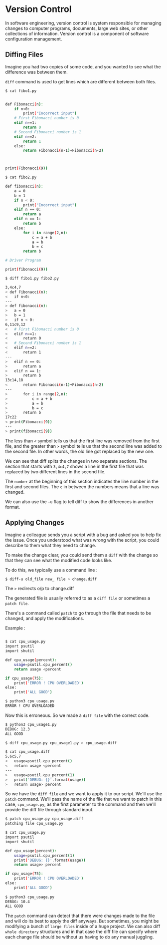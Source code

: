 <h1> Version Control </h1>

In software engineering, version control is system responsible for managing changes to computer programs, documents, large web sites, or other collections of information. Version control is a component of software configuration management.

<h2> Diffing Files </h2>

Imagine you had two copies of some code,
and you wanted to see what the difference was between
them.

`diff` command is used to get lines which are different between both files.

```sh
$ cat fibo1.py 


def Fibonacci(n): 
	if n<0: 
		print("Incorrect input") 
	# First Fibonacci number is 0 
	elif n==1: 
		return 0
	# Second Fibonacci number is 1 
	elif n==2: 
		return 1
	else: 
		return Fibonacci(n-1)+Fibonacci(n-2) 



print(Fibonacci(9)) 

$ cat fibo2.py 

def fibonacci(n): 
	a = 0
	b = 1
	if n < 0: 
		print("Incorrect input") 
	elif n == 0: 
		return a 
	elif n == 1: 
		return b 
	else: 
		for i in range(2,n): 
			c = a + b 
			a = b 
			b = c 
		return b 

# Driver Program 

print(fibonacci(9)) 

$ diff fibo1.py fibo2.py

3,4c4,7
< def Fibonacci(n): 
< 	if n<0: 
---
> def fibonacci(n): 
> 	a = 0
> 	b = 1
> 	if n < 0: 
6,11c9,12
< 	# First Fibonacci number is 0 
< 	elif n==1: 
< 		return 0
< 	# Second Fibonacci number is 1 
< 	elif n==2: 
< 		return 1
---
> 	elif n == 0: 
> 		return a 
> 	elif n == 1: 
> 		return b 
13c14,18
< 		return Fibonacci(n-1)+Fibonacci(n-2) 
---
> 		for i in range(2,n): 
> 			c = a + b 
> 			a = b 
> 			b = c 
> 		return b 
17c22
< print(Fibonacci(9)) 
---
> print(fibonacci(9)) 
```
The less than `<` symbol tells us that
the first line was removed from the first file,
and the greater than `>` symbol tells us that
the second line was added to the second file.
In other words, the old line got replaced by the new one.

We can see that diff splits
the changes in two separate sections.
The section that starts with `3,4c4,7` shows
a line in the first file that was
replaced by two different lines in the second file.

The `number` at the beginning of this section indicates
the line number in the first and second files.
The `c` in between
the numbers means that a line was changed.

We can also
use the `-u` flag to tell
diff to show the differences in
another format. 

<h2> Applying Changes </h2>

Imagine a colleague sends you a script with
a bug and asked you to help fix the issue.
Once you understood what was wrong with the script,
you could describe to them what they need to change. 

To make the change clear,
you could send them a `diff` with the change so that
they can see what the modified code looks like.

To do this, we typically use a command line :

```sh
$ diff-u old_file new_ file > change.diff
```
The `>` redirects o/p to change.diff

The generated file is usually referred to as
a `diff file` or sometimes a `patch file`.

There's a command called `patch` to go through the file
that needs to be changed,
and apply the modifications. 

Example :

```sh

$ cat cpu_usage.py 
import psutil
import shutil

def cpu_usage(percent):
	usage=psutil.cpu_percent()
	return usage <percent

if cpu_usage(75):
	print('ERROR ! CPU OVERLOADED')
else:
	print('ALL GOOD')

$ python3 cpu_usage.py 
ERROR ! CPU OVERLOADED
```

Now this is erroneous.
So we made a `diff file` with the correct code.

```sh
$ python3 cpu_usage1.py 
DEBUG: 12.3
ALL GOOD

$ diff cpu_usage.py cpu_usage1.py > cpu_usage.diff

$ cat cpu_usage.diff
5,6c5,7
< 	usage=psutil.cpu_percent()
< 	return usage <percent
---
> 	usage=psutil.cpu_percent(1)
> 	print('DEBUG: {}'.format(usage))
> 	return usage> percent

```

So we have the `diff file`
and we want to apply it to our script.
We'll use the `patch` command.
We'll pass the name of the file that we want to
patch in this case, `cpu_usage.py`,
as the first parameter to the command
and then we'll provide the diff
file through standard input.

```sh
$ patch cpu_usage.py cpu_usage.diff 
patching file cpu_usage.py

$ cat cpu_usage.py
import psutil
import shutil

def cpu_usage(percent):
	usage=psutil.cpu_percent(1)
	print('DEBUG: {}'.format(usage))
	return usage> percent

if cpu_usage(75):
	print('ERROR ! CPU OVERLOADED')
else:
	print('ALL GOOD')
	
$ python3 cpu_usage.py 
DEBUG: 10.4
ALL GOOD

```

The `patch` command can
detect that there were changes made to
the file and will do its best to apply the diff anyways.
But sometimes, you might be modifying
a bunch of `large files` inside of a huge project.
We can also diff `whole directory` structures
and in that case the diff file can
specify where each change file should
be without us having to do any manual juggling. 


